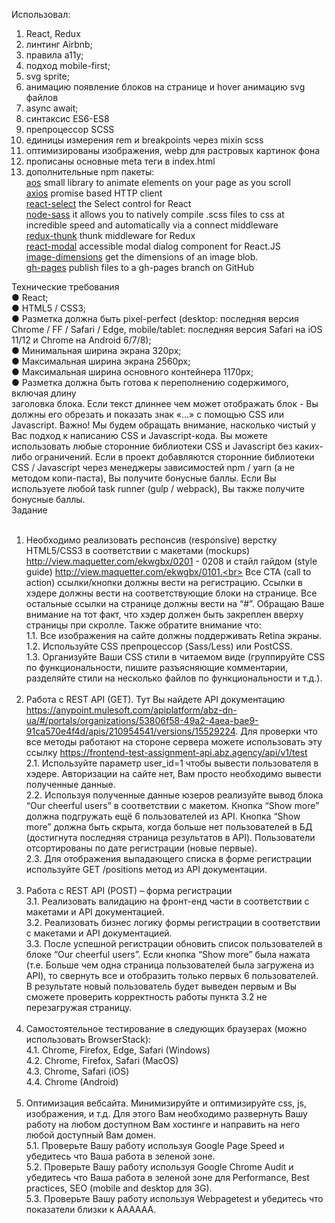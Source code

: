Использовал: <br>

1. React, Redux<br>
2. линтинг Airbnb;<br>
3. правила a11y;<br>
4. подход mobile-first;<br>
5. svg sprite;<br>
6. анимацию появление блоков на странице и hover анимацию svg файлов<br>
7. async await;<br>
8. синтаксис ES6-ES8<br>
9. препроцессор SCSS<br>
10. единицы измерения rem и breakpoints через mixin scss<br>
11. оптимизированы изображения, webp для растровых картинок фона<br>
12. прописаны основные meta теги в index.html<br>
13. дополнительные npm пакеты:<br>
    <a href="https://www.npmjs.com/package/aos">aos</a> small library to animate
    elements on your page as you scroll<br>
    <a href="https://www.npmjs.com/package/axios">axios</a> promise based HTTP
    client<br>
    <a href="https://www.npmjs.com/package/react-select">react-select</a> the
    Select control for React<br>
    <a href="https://www.npmjs.com/package/node-sass">node-sass</a> it allows
    you to natively compile .scss files to css at incredible speed and
    automatically via a connect middleware<br>
    <a href="https://www.npmjs.com/package/redux-thunk">redux-thunk</a> thunk
    middleware for Redux<br>
    <a href="https://www.npmjs.com/package/react-modal">react-modal</a>
    accessible modal dialog component for React.JS<br>
    <a href="https://www.npmjs.com/package/image-dimensions">image-dimensions</a>
    get the dimensions of an image blob.<br>
    <a href="https://www.npmjs.com/package/gh-pages">gh-pages</a> publish files
    to a gh-pages branch on GitHub<br>

Технические требования<br> ● React;<br> ● HTML5 /
CSS3;<br> ● Разметка должна быть pixel-perfect (desktop: последняя версия Chrome
/ FF / Safari / Edge, mobile/tablet: последняя версия Safari на iOS 11/12 и
Chrome на Android 6/7/8);<br> ● Минимальная ширина экрана 320px;<br> ●
Максимальная ширина экрана 2560px;<br> ● Максимальная ширина основного
контейнера 1170px;<br> ● Разметка должна быть готова к переполнению содержимого,
включая длину<br> заголовка блока. Если текст длиннее чем может отображать
блок - Вы должны его обрезать и показать знак «...» с помощью CSS или
Javascript. Важно! Мы будем обращать внимание, насколько чистый у Вас подход к
написанию CSS и Javascript-кода. Вы можете использовать любые сторонние
библиотеки CSS и Javascript без каких-либо ограничений. Если в проект
добавляются сторонние библиотеки CSS / Javascript через менеджеры зависимостей
npm / yarn (а не методом копи-паста), Вы получите бонусные баллы. Если Вы
используете любой task runner (gulp / webpack), Вы также получите бонусные
баллы.<br> Задание<br> <br>

1. Необходимо реализовать респонcив (responsive) верстку HTML5/CSS3 в
   соответствии с макетами (mockups) ​http://view.maquetter.com/ekwgbx/0201 -
   0208 и стайл гайдом (style guide)
   ​http://view.maquetter.com/ekwgbx/0101​.<br> Все CTA (call to action)
   ссылки/кнопки должны вести на регистрацию. Ссылки в хэдере должны вести на
   соответствующие блоки на странице. Все остальные ссылки на странице должны
   вести на “#”. Обращаю Ваше внимание на тот факт, что хэдер должен быть
   закреплен вверху страницы при скролле. Также обратите внимание что:<br> 1.1.
   Все изображения на сайте должны поддерживать Retina экраны.<br> 1.2.
   Используйте CSS препроцессор (Sass/Less) или PostCSS.<br> 1.3. Организуйте
   Ваши CSS стили в читаемом виде (группируйте CSS по функциональности, пишите
   разъясняющие комментарии, разделяйте стили на несколько файлов по
   функциональности и т.д.).<br> <br>
2. Работа с REST API (GET). Тут Вы найдете ​API документацию​
   https://anypoint.mulesoft.com/apiplatform/abz-dn-ua/#/portals/organizations/53806f58-49a2-4aea-bae9-91ca570e4f4d/apis/210954541/versions/15529224.
   Для проверки что все методы работают на стороне сервера можете использовать
   эту ​ссылку https://frontend-test-assignment-api.abz.agency/api/v1/test<br>
   2.1. Используйте параметр user_id=1 чтобы вывести пользователя в хэдере.
   Авторизации на сайте нет, Вам просто необходимо вывести полученные
   данные.<br> 2.2. Используя полученные данные юзеров реализуйте вывод блока
   “Our cheerful users” в соответствии с макетом. Кнопка “Show more” должна
   подгружать ещё 6 пользователей из API. Кнопка “Show more” должна быть скрыта,
   когда больше нет пользователей в БД (достигнута последняя страница
   результатов в API). Пользователи отсортированы по дате регистрации (новые
   первые).<br> 2.3. Для отображения выпадающего списка в форме регистрации
   используйте GET /positions метод из API документации.<br> <br>
3. Работа с REST API (POST) – форма регистрации<br> 3.1. Реализовать валидацию
   на фронт-енд части в соответствии с макетами и API документацией.<br> 3.2.
   Реализовать бизнес логику формы регистрации в соответствии с макетами и API
   документацией.<br> 3.3. После успешной регистрации обновить список
   пользователей в блоке “Our cheerful users”. Если кнопка “Show more” была
   нажата (т.е. Больше чем одна страница пользователей была загружена из API),
   то свернуть все и отобразить только первых 6 пользователей. В результате
   новый пользователь будет выведен первым и Вы сможете проверить корректность
   работы пункта 3.2 не перезагружая страницу.<br> <br>
4. Самостоятельное тестирование в следующих браузерах (можно использовать
   BrowserStack):<br> 4.1. Chrome, Firefox, Edge, Safari (Windows)<br> 4.2.
   Chrome, Firefox, Safari (MacOS)<br> 4.3. Chrome, Safari (iOS)<br> 4.4. Chrome
   (Android)<br> <br>
5. Оптимизация вебсайта. Минимизируйте и оптимизируйте css, js, изображения, и
   т.д. Для этого Вам необходимо развернуть Вашу работу на любом доступном Вам
   хостинге и направить на него любой доступный Вам домен.<br> 5.1. Проверьте
   Вашу работу используя Google Page Speed и убедитесь что Ваша работа в зеленой
   зоне.<br> 5.2. Проверьте Вашу работу используя Google Chrome Audit и
   убедитесь что Ваша работа в зеленой зоне для Performance, Best practices, SEO
   (mobile and desktop для 3G).<br> 5.3. Проверьте Вашу работу используя
   Webpagetest и убедитесь что показатели близки к AAAAAA.<br>
